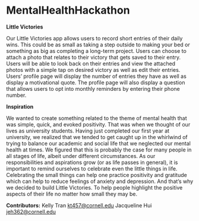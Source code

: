 # MentalHealthHackathon

**Little Victories**

Our Little Victories app allows users to record short entries of their daily wins. This could be as small as taking a step outside to making your bed or something as big as completing a long-term project. Users can choose to attach a photo that relates to their victory that gets saved to their entry. Users will be able to look back on their entries and view the attached photos with a simple tap on desired victory as well as edit their entries. Users’ profile page will display the number of entries they have as well as display a motivational quote. The profile page will also display a question that allows users to opt into monthly reminders by entering their phone number.

**Inspiration**

We wanted to create something related to the theme of mental health that was simple, quick, and evoked positivity. That was when we thought of our lives as university students. Having just completed our first year at university, we realized that we tended to get caught up in the whirlwind of trying to balance our academic and social life that we neglected our mental health at times. We figured that this is probably the case for many people in all stages of life, albeit under different circumstances. As our responsibilities and aspirations grow (or as life passes in general), it is important to remind ourselves to celebrate even the little things in life. Celebrating the small things can help one practice positivity and gratitude which can help to reduce feelings of anxiety and depression. And that’s why we decided to build Little Victories. To help people highlight the positive aspects of their life no matter how small they may be. 


**Contributors:**
Kelly Tran kt457@cornell.edu 
Jacqueline Hui jeh362@cornell.edu
